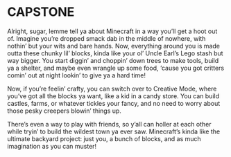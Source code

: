 # CAPSTONE

Alright, sugar, lemme tell ya about Minecraft in a way you’ll get a hoot out of. Imagine you’re dropped smack dab in the middle of nowhere, with nothin’ but your wits and bare hands. Now, everything around you is made outta these chunky lil’ blocks, kinda like your ol’ Uncle Earl’s Lego stash but way bigger. You start diggin’ and choppin’ down trees to make tools, build ya a shelter, and maybe even wrangle up some food, ‘cause you got critters comin’ out at night lookin’ to give ya a hard time!

Now, if you’re feelin’ crafty, you can switch over to Creative Mode, where you’ve got all the blocks ya want, like a kid in a candy store. You can build castles, farms, or whatever tickles your fancy, and no need to worry about those pesky creepers blowin’ things up.

There’s even a way to play with friends, so y’all can holler at each other while tryin’ to build the wildest town ya ever saw. Minecraft’s kinda like the ultimate backyard project: just you, a bunch of blocks, and as much imagination as you can muster!






